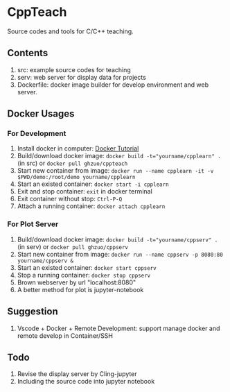 # CppTeach

Source codes and tools for C/C++ teaching. 

## Contents

1. src: example source codes for teaching
2. serv: web server for display data for projects
3. Dockerfile: docker image builder for develop environment and web server.

## Docker Usages

### For Development
1. Install docker in computer: [Docker Tutorial](https://www.runoob.com/docker/docker-tutorial.html)
2. Build/download docker image: `docker build -t="yourname/cpplearn" .` (in src) or `docker pull ghzuo/cppteach`
3. Start new container from image: `docker run --name cpplearn -it -v $PWD/demo:/root/demo yourname/cpplearn`
4. Start an existed container: `docker start -i cpplearn`
5. Exit and stop container: `exit` in docker terminal
6. Exit container without stop: `Ctrl-P-Q`
7. Attach a running container: `docker attach cpplearn`

### For Plot Server
1. Build/download docker image: `docker build -t="yourname/cppserv" .` (in serv) or `docker pull ghzuo/cppserv`
2. Start new container from image: `docker run --name cppserv -p 8080:80 yourname/cppserv &`
3. Start an existed container: `docker start cppserv`
4. Stop a running container: `docker stop cppserv`
5. Brown webserver by url "localhost:8080"
6. A better method for plot is jupyter-notebook

## Suggestion

1. Vscode + Docker + Remote Development: support manage docker and remote develop in Container/SSH

## Todo

1. Revise the display server by Cling-jupyter
2. Including the source code into jupyter notebook
